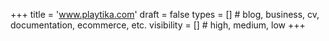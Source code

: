 +++
title = 'www.playtika.com'
draft = false
types = []        # blog, business, cv, documentation, ecommerce, etc. 
visibility = []   # high, medium, low
+++
